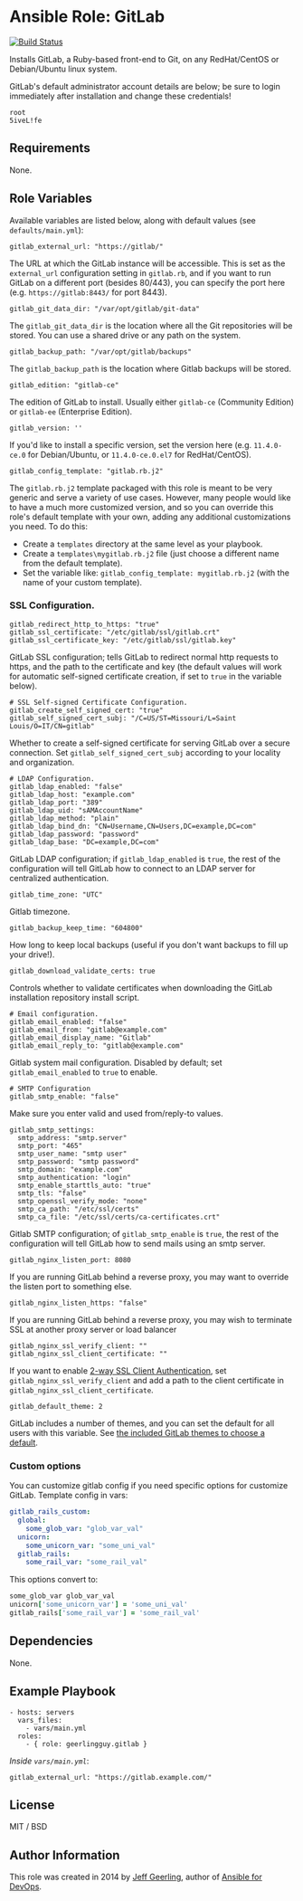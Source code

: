 # Ansible Role: GitLab

[![Build Status](https://travis-ci.org/geerlingguy/ansible-role-gitlab.svg?branch=master)](https://travis-ci.org/geerlingguy/ansible-role-gitlab)

Installs GitLab, a Ruby-based front-end to Git, on any RedHat/CentOS or Debian/Ubuntu linux system.

GitLab's default administrator account details are below; be sure to login immediately after installation and change these credentials!

    root
    5iveL!fe

## Requirements

None.

## Role Variables

Available variables are listed below, along with default values (see `defaults/main.yml`):

    gitlab_external_url: "https://gitlab/"

The URL at which the GitLab instance will be accessible. This is set as the `external_url` configuration setting in `gitlab.rb`, and if you want to run GitLab on a different port (besides 80/443), you can specify the port here (e.g. `https://gitlab:8443/` for port 8443).

    gitlab_git_data_dir: "/var/opt/gitlab/git-data"

The `gitlab_git_data_dir` is the location where all the Git repositories will be stored. You can use a shared drive or any path on the system.

    gitlab_backup_path: "/var/opt/gitlab/backups"

The `gitlab_backup_path` is the location where Gitlab backups will be stored.

    gitlab_edition: "gitlab-ce"

The edition of GitLab to install. Usually either `gitlab-ce` (Community Edition) or `gitlab-ee` (Enterprise Edition).

    gitlab_version: ''

If you'd like to install a specific version, set the version here (e.g. `11.4.0-ce.0` for Debian/Ubuntu, or `11.4.0-ce.0.el7` for RedHat/CentOS).

    gitlab_config_template: "gitlab.rb.j2"

The `gitlab.rb.j2` template packaged with this role is meant to be very generic and serve a variety of use cases. However, many people would like to have a much more customized version, and so you can override this role's default template with your own, adding any additional customizations you need. To do this:

  - Create a `templates` directory at the same level as your playbook.
  - Create a `templates\mygitlab.rb.j2` file (just choose a different name from the default template).
  - Set the variable like: `gitlab_config_template: mygitlab.rb.j2` (with the name of your custom template).

### SSL Configuration.

    gitlab_redirect_http_to_https: "true"
    gitlab_ssl_certificate: "/etc/gitlab/ssl/gitlab.crt"
    gitlab_ssl_certificate_key: "/etc/gitlab/ssl/gitlab.key"

GitLab SSL configuration; tells GitLab to redirect normal http requests to https, and the path to the certificate and key (the default values will work for automatic self-signed certificate creation, if set to `true` in the variable below).

    # SSL Self-signed Certificate Configuration.
    gitlab_create_self_signed_cert: "true"
    gitlab_self_signed_cert_subj: "/C=US/ST=Missouri/L=Saint Louis/O=IT/CN=gitlab"

Whether to create a self-signed certificate for serving GitLab over a secure connection. Set `gitlab_self_signed_cert_subj` according to your locality and organization.

    # LDAP Configuration.
    gitlab_ldap_enabled: "false"
    gitlab_ldap_host: "example.com"
    gitlab_ldap_port: "389"
    gitlab_ldap_uid: "sAMAccountName"
    gitlab_ldap_method: "plain"
    gitlab_ldap_bind_dn: "CN=Username,CN=Users,DC=example,DC=com"
    gitlab_ldap_password: "password"
    gitlab_ldap_base: "DC=example,DC=com"

GitLab LDAP configuration; if `gitlab_ldap_enabled` is `true`, the rest of the configuration will tell GitLab how to connect to an LDAP server for centralized authentication.

    gitlab_time_zone: "UTC"

Gitlab timezone.

    gitlab_backup_keep_time: "604800"

How long to keep local backups (useful if you don't want backups to fill up your drive!).

    gitlab_download_validate_certs: true

Controls whether to validate certificates when downloading the GitLab installation repository install script.

    # Email configuration.
    gitlab_email_enabled: "false"
    gitlab_email_from: "gitlab@example.com"
    gitlab_email_display_name: "Gitlab"
    gitlab_email_reply_to: "gitlab@example.com"

Gitlab system mail configuration. Disabled by default; set `gitlab_email_enabled` to `true` to enable.

    # SMTP Configuration
    gitlab_smtp_enable: "false"

Make sure you enter valid and used from/reply-to values.

    gitlab_smtp_settings:
      smtp_address: "smtp.server"
      smtp_port: "465"
      smtp_user_name: "smtp user"
      smtp_password: "smtp password"
      smtp_domain: "example.com"
      smtp_authentication: "login"
      smtp_enable_starttls_auto: "true"
      smtp_tls: "false"
      smtp_openssl_verify_mode: "none"
      smtp_ca_path: "/etc/ssl/certs"
      smtp_ca_file: "/etc/ssl/certs/ca-certificates.crt"

Gitlab SMTP configuration; of `gitlab_smtp_enable` is `true`, the rest of the configuration will tell GitLab how to send mails using an smtp server.

    gitlab_nginx_listen_port: 8080

If you are running GitLab behind a reverse proxy, you may want to override the listen port to something else.

    gitlab_nginx_listen_https: "false"

If you are running GitLab behind a reverse proxy, you may wish to terminate SSL at another proxy server or load balancer

    gitlab_nginx_ssl_verify_client: ""
    gitlab_nginx_ssl_client_certificate: ""

If you want to enable [2-way SSL Client Authentication](https://docs.gitlab.com/omnibus/settings/nginx.html#enable-2-way-ssl-client-authentication), set `gitlab_nginx_ssl_verify_client` and add a path to the client certificate in `gitlab_nginx_ssl_client_certificate`.

    gitlab_default_theme: 2

GitLab includes a number of themes, and you can set the default for all users with this variable. See [the included GitLab themes to choose a default](https://github.com/gitlabhq/gitlabhq/blob/master/config/gitlab.yml.example#L79-L85).

### Custom options
  You can customize gitlab config if you need specific options for customize GitLab.
  Template config in vars:
  ```yaml
  gitlab_rails_custom:
    global:
      some_glob_var: "glob_var_val"
    unicorn:
      some_unicorn_var: "some_uni_val"
    gitlab_rails:
      some_rail_var: "some_rail_val"
  ```

  This options convert to:
  ```Ruby
  some_glob_var glob_var_val
  unicorn['some_unicorn_var'] = 'some_uni_val'
  gitlab_rails['some_rail_var'] = 'some_rail_val'
  ```

## Dependencies

None.

## Example Playbook

    - hosts: servers
      vars_files:
        - vars/main.yml
      roles:
        - { role: geerlingguy.gitlab }

*Inside `vars/main.yml`*:

    gitlab_external_url: "https://gitlab.example.com/"

## License

MIT / BSD

## Author Information

This role was created in 2014 by [Jeff Geerling](http://jeffgeerling.com/), author of [Ansible for DevOps](http://ansiblefordevops.com/).
